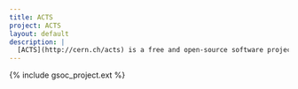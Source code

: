 ```yaml
---
title: ACTS
project: ACTS
layout: default
description: |
  [ACTS](http://cern.ch/acts) is a free and open-source software project for track reconstruction in high-energy physics experiments. As a modernized version of the particle tracking code used by the ATLAS experiment at the Large Hadron Collider, the project is focused on adoption of modern C++ standards, usability in multi-threaded workflows, and increased use of vectorization.
---
```


{% include gsoc_project.ext %}

